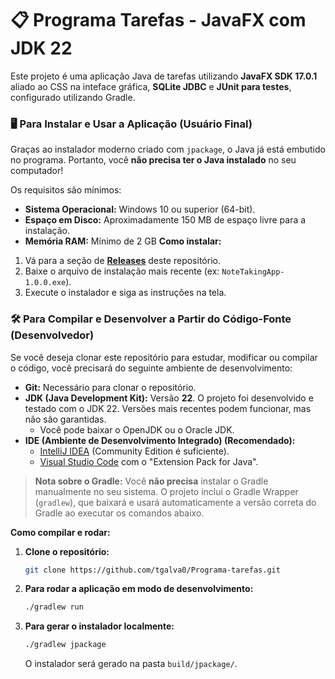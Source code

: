 # 📋 Programa Tarefas - JavaFX com JDK 22

Este projeto é uma aplicação Java de tarefas utilizando **JavaFX SDK 17.0.1** aliado ao CSS na inteface gráfica, **SQLite JDBC** e **JUnit para testes**, configurado utilizando Gradle.

### 🖥️ Para Instalar e Usar a Aplicação (Usuário Final)

Graças ao instalador moderno criado com `jpackage`, o Java já está embutido no programa. Portanto, você **não precisa ter o Java instalado** no seu computador!

Os requisitos são mínimos:

* **Sistema Operacional:** Windows 10 ou superior (64-bit).
* **Espaço em Disco:** Aproximadamente 150 MB de espaço livre para a instalação.
* **Memória RAM:** Mínimo de 2 GB
  **Como instalar:**

1.  Vá para a seção de [**Releases**](https://github.com/tgalva0/Programa-tarefas/releases) deste repositório.
2.  Baixe o arquivo de instalação mais recente (ex: `NoteTakingApp-1.0.0.exe`).
3.  Execute o instalador e siga as instruções na tela.

### 🛠️ Para Compilar e Desenvolver a Partir do Código-Fonte (Desenvolvedor)

Se você deseja clonar este repositório para estudar, modificar ou compilar o código, você precisará do seguinte ambiente de desenvolvimento:

* **Git:** Necessário para clonar o repositório.
* **JDK (Java Development Kit):** Versão **22**. O projeto foi desenvolvido e testado com o JDK 22. Versões mais recentes podem funcionar, mas não são garantidas.
    * Você pode baixar o OpenJDK ou o Oracle JDK.
* **IDE (Ambiente de Desenvolvimento Integrado) (Recomendado):**
    * [IntelliJ IDEA](https://www.jetbrains.com/idea/) (Community Edition é suficiente).
    * [Visual Studio Code](https://code.visualstudio.com/) com o "Extension Pack for Java".

> **Nota sobre o Gradle:** Você **não precisa** instalar o Gradle manualmente no seu sistema. O projeto inclui o Gradle Wrapper (`gradlew`), que baixará e usará automaticamente a versão correta do Gradle ao executar os comandos abaixo.

**Como compilar e rodar:**

1.  **Clone o repositório:**
    ```bash
    git clone https://github.com/tgalva0/Programa-tarefas.git
    ```
2.  **Para rodar a aplicação em modo de desenvolvimento:**
    ```bash
    ./gradlew run
    ```
3.  **Para gerar o instalador localmente:**
    ```bash
    ./gradlew jpackage
    ```
    O instalador será gerado na pasta `build/jpackage/`.

